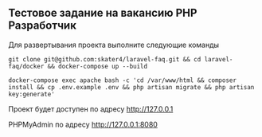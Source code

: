 ## Тестовое задание на вакансию PHP Разработчик

Для развертывания проекта выполните следующие команды

```shell
git clone git@github.com:skater4/laravel-faq.git && cd laravel-faq/docker && docker-compose up --build
```
```
docker-compose exec apache bash -c 'cd /var/www/html && composer install && cp .env.example .env && php artisan migrate && php artisan key:generate'
```

Проект будет доступен по адресу http://127.0.0.1

PHPMyAdmin по адресу http://127.0.0.1:8080
